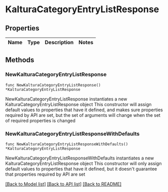 # KalturaCategoryEntryListResponse

## Properties

Name | Type | Description | Notes
------------ | ------------- | ------------- | -------------

## Methods

### NewKalturaCategoryEntryListResponse

`func NewKalturaCategoryEntryListResponse() *KalturaCategoryEntryListResponse`

NewKalturaCategoryEntryListResponse instantiates a new KalturaCategoryEntryListResponse object
This constructor will assign default values to properties that have it defined,
and makes sure properties required by API are set, but the set of arguments
will change when the set of required properties is changed

### NewKalturaCategoryEntryListResponseWithDefaults

`func NewKalturaCategoryEntryListResponseWithDefaults() *KalturaCategoryEntryListResponse`

NewKalturaCategoryEntryListResponseWithDefaults instantiates a new KalturaCategoryEntryListResponse object
This constructor will only assign default values to properties that have it defined,
but it doesn't guarantee that properties required by API are set


[[Back to Model list]](../README.md#documentation-for-models) [[Back to API list]](../README.md#documentation-for-api-endpoints) [[Back to README]](../README.md)


